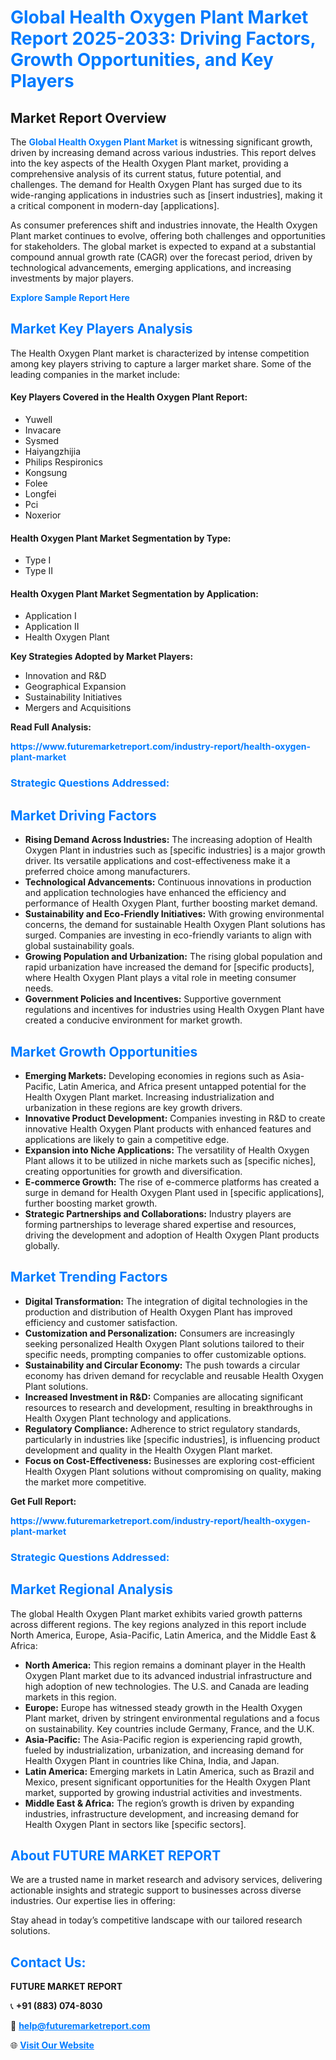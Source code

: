 <h1 style="color: #007BFF;">Global Health Oxygen Plant Market Report 2025-2033: Driving Factors, Growth Opportunities, and Key Players</h1>

<section id="overview">
<h2>Market Report Overview</h2>
<p>The <a href="https://www.futuremarketreport.com/industry-report/health-oxygen-plant-market" style="color: #007BFF; text-decoration: none;"><strong>Global Health Oxygen Plant Market</strong></a> is witnessing significant growth, driven by increasing demand across various industries. This report delves into the key aspects of the Health Oxygen Plant market, providing a comprehensive analysis of its current status, future potential, and challenges. The demand for Health Oxygen Plant has surged due to its wide-ranging applications in industries such as [insert industries], making it a critical component in modern-day [applications].</p>
<p>As consumer preferences shift and industries innovate, the Health Oxygen Plant market continues to evolve, offering both challenges and opportunities for stakeholders. The global market is expected to expand at a substantial compound annual growth rate (CAGR) over the forecast period, driven by technological advancements, emerging applications, and increasing investments by major players.</p>
</section>

<section id="overview">
<p><a href="https://www.futuremarketreport.com/request-sample/reportId=111210" style="color: #007BFF; text-decoration: none;"><strong>Explore Sample Report Here</strong></a></p>
</section>

<section id="key-players">
<h2 style="color: #007BFF;">Market Key Players Analysis</h2>
<p>The Health Oxygen Plant market is characterized by intense competition among key players striving to capture a larger market share. Some of the leading companies in the market include:</p>
<h4>Key Players Covered in the Health Oxygen Plant Report:</h4>
<ul><li>Yuwell</li><li>Invacare</li><li>Sysmed</li><li>Haiyangzhijia</li><li>Philips Respironics</li><li>Kongsung</li><li>Folee</li><li>Longfei</li><li>Pci</li><li>Noxerior</li></ul>
<h4>Health Oxygen Plant Market Segmentation by Type:</h4>
<ul><li>Type I</li><li>Type II</li></ul>

<h4>Health Oxygen Plant Market Segmentation by Application:</h4>
<ul><li>Application I</li><li>Application II</li><li>Health Oxygen Plant</li></ul>
<p><strong>Key Strategies Adopted by Market Players:</strong></p>
<ul>
<li>Innovation and R&D</li>
<li>Geographical Expansion</li>
<li>Sustainability Initiatives</li>
<li>Mergers and Acquisitions</li>
</ul>
</section>

<section>
<p><strong>Read Full Analysis: </strong></p><a href="https://www.futuremarketreport.com/industry-report/health-oxygen-plant-market" style="color: #007BFF; text-decoration: none;"><strong>https://www.futuremarketreport.com/industry-report/health-oxygen-plant-market</strong></a>
<h3 style="color: #007BFF;">Strategic Questions Addressed:</h3>
</section>

<section id="driving-factors">
<h2 style="color: #007BFF;">Market Driving Factors</h2>
<ul>
<li><strong>Rising Demand Across Industries:</strong> The increasing adoption of Health Oxygen Plant in industries such as [specific industries] is a major growth driver. Its versatile applications and cost-effectiveness make it a preferred choice among manufacturers.</li>
<li><strong>Technological Advancements:</strong> Continuous innovations in production and application technologies have enhanced the efficiency and performance of Health Oxygen Plant, further boosting market demand.</li>
<li><strong>Sustainability and Eco-Friendly Initiatives:</strong> With growing environmental concerns, the demand for sustainable Health Oxygen Plant solutions has surged. Companies are investing in eco-friendly variants to align with global sustainability goals.</li>
<li><strong>Growing Population and Urbanization:</strong> The rising global population and rapid urbanization have increased the demand for [specific products], where Health Oxygen Plant plays a vital role in meeting consumer needs.</li>
<li><strong>Government Policies and Incentives:</strong> Supportive government regulations and incentives for industries using Health Oxygen Plant have created a conducive environment for market growth.</li>
</ul>
</section>

<section id="growth-opportunities">
<h2 style="color: #007BFF;">Market Growth Opportunities</h2>
<ul>
<li><strong>Emerging Markets:</strong> Developing economies in regions such as Asia-Pacific, Latin America, and Africa present untapped potential for the Health Oxygen Plant market. Increasing industrialization and urbanization in these regions are key growth drivers.</li>
<li><strong>Innovative Product Development:</strong> Companies investing in R&D to create innovative Health Oxygen Plant products with enhanced features and applications are likely to gain a competitive edge.</li>
<li><strong>Expansion into Niche Applications:</strong> The versatility of Health Oxygen Plant allows it to be utilized in niche markets such as [specific niches], creating opportunities for growth and diversification.</li>
<li><strong>E-commerce Growth:</strong> The rise of e-commerce platforms has created a surge in demand for Health Oxygen Plant used in [specific applications], further boosting market growth.</li>
<li><strong>Strategic Partnerships and Collaborations:</strong> Industry players are forming partnerships to leverage shared expertise and resources, driving the development and adoption of Health Oxygen Plant products globally.</li>
</ul>
</section>

<section id="trending-factors">
<h2 style="color: #007BFF;">Market Trending Factors</h2>
<ul>
<li><strong>Digital Transformation:</strong> The integration of digital technologies in the production and distribution of Health Oxygen Plant has improved efficiency and customer satisfaction.</li>
<li><strong>Customization and Personalization:</strong> Consumers are increasingly seeking personalized Health Oxygen Plant solutions tailored to their specific needs, prompting companies to offer customizable options.</li>
<li><strong>Sustainability and Circular Economy:</strong> The push towards a circular economy has driven demand for recyclable and reusable Health Oxygen Plant solutions.</li>
<li><strong>Increased Investment in R&D:</strong> Companies are allocating significant resources to research and development, resulting in breakthroughs in Health Oxygen Plant technology and applications.</li>
<li><strong>Regulatory Compliance:</strong> Adherence to strict regulatory standards, particularly in industries like [specific industries], is influencing product development and quality in the Health Oxygen Plant market.</li>
<li><strong>Focus on Cost-Effectiveness:</strong> Businesses are exploring cost-efficient Health Oxygen Plant solutions without compromising on quality, making the market more competitive.</li>
</ul>
</section>

<section>
<p><strong>Get Full Report: </strong></p><a href="https://www.futuremarketreport.com/industry-report/health-oxygen-plant-market" style="color: #007BFF; text-decoration: none;"><strong>https://www.futuremarketreport.com/industry-report/health-oxygen-plant-market</strong></a>
<h3 style="color: #007BFF;">Strategic Questions Addressed:</h3>
</section>


<section id="regional-analysis">
<h2 style="color: #007BFF;">Market Regional Analysis</h2>
<p>The global Health Oxygen Plant market exhibits varied growth patterns across different regions. The key regions analyzed in this report include North America, Europe, Asia-Pacific, Latin America, and the Middle East & Africa:</p>
<ul>
<li><strong>North America:</strong> This region remains a dominant player in the Health Oxygen Plant market due to its advanced industrial infrastructure and high adoption of new technologies. The U.S. and Canada are leading markets in this region.</li>
<li><strong>Europe:</strong> Europe has witnessed steady growth in the Health Oxygen Plant market, driven by stringent environmental regulations and a focus on sustainability. Key countries include Germany, France, and the U.K.</li>
<li><strong>Asia-Pacific:</strong> The Asia-Pacific region is experiencing rapid growth, fueled by industrialization, urbanization, and increasing demand for Health Oxygen Plant in countries like China, India, and Japan.</li>
<li><strong>Latin America:</strong> Emerging markets in Latin America, such as Brazil and Mexico, present significant opportunities for the Health Oxygen Plant market, supported by growing industrial activities and investments.</li>
<li><strong>Middle East & Africa:</strong> The region’s growth is driven by expanding industries, infrastructure development, and increasing demand for Health Oxygen Plant in sectors like [specific sectors].</li>
</ul>
</section>

<footer>
<h2 style="color: #007BFF;">About FUTURE MARKET REPORT</h2>
<p>We are a trusted name in market research and advisory services, delivering actionable insights and strategic support to businesses across diverse industries. Our expertise lies in offering:</p>

<p>Stay ahead in today’s competitive landscape with our tailored research solutions.</p>

<h2 style="color: #007BFF;">Contact Us:</h2>
<p><strong>FUTURE MARKET REPORT</strong></p>
<p>📞 <strong>+91 (883) 074-8030</strong></p>
<p>📧 <strong><a href="mailto:help@futuremarketreport.com" style="color: #007BFF;">help@futuremarketreport.com</a></strong></p>
<p>🌐 <strong><a href="https://www.futuremarketreport.com/" style="color: #007BFF;">Visit Our Website</a></strong></p>
</footer>